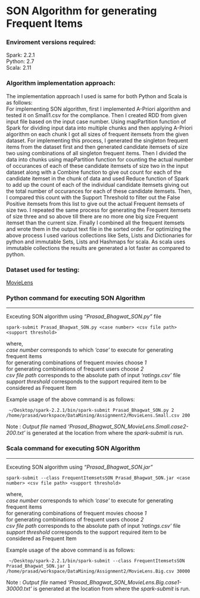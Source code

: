 SON Algorithm for generating Frequent Items
==========================================================

### Enviroment versions required:

Spark: 2.2.1  
Python: 2.7  
Scala: 2.11

### Algorithm implementation approach:

The implementation approach I used is same for both Python and Scala is as follows:  
For implementing SON algorithm, first I implemented A-Priori algorithm and tested it on Small1.csv for the compliance. Then I created RDD from given input file based on the input case number. Using mapPartition function of Spark for dividing input data into multiple chunks and then applying A-Priori algorithm on each chunk I got all sizes of frequent itemsets from the given dataset. For implementing this process, I generated the singleton frequent items from the dataset first and then generated candidate itemsets of size two using combinations of all singleton frequent items. Then I divided the data into chunks using mapPartition function for counting the actual number of occurances of each of these candidate itemsets of size two in the input dataset along with a Combine function to give out count for each of the candidate itemset in the chunk of data and used Reduce function of Spark to add up the count of each of the individual candidate itemsets giving out the total number of occurances for each of these candidate itemsets. Then, I compared this count with the Support Threshold to filter out the False Positive itemsets from this list to give out the actual Frequent itemsets of size two. I repeated the same process for generating the Frequent itemsets of size three and so above till there are no more one big size Frequent itemset than the current size. Finally I combined all the frequent itemsets and wrote them in the output text file in the sorted order. For optimizing the above process I used various collections like Sets, Lists and Dictionaries for python and immutable Sets, Lists and Hashmaps for scala. As scala uses immutable collections the results are generated a lot faster as compared to python.

### Dataset used for testing:
[MovieLens](https://grouplens.org/datasets/movielens/) 


### Python command for executing SON Algorithm

* * *

Exceuting SON algorithm using _“Prasad\_Bhagwat\_SON.py”_ file

    spark-submit Prasad_Bhagwat_SON.py <case number> <csv file path> <support threshold>
    

where,  
_case number_ corresponds to which _‘case’_ to execute for generating frequent items  
for generating combinations of frequent movies choose _1_   
for generating combinations of frequent users choose _2_   
_csv file path_ corresponds to the absolute path of input _‘ratings.csv’_ file  
_support threshold_ corresponds to the support required item to be considered as Frequent Item

Example usage of the above command is as follows:

     ~/Desktop/spark-2.2.1/bin/spark-submit Prasad_Bhagwat_SON.py 2 /home/prasad/workspace/DataMining/Assignment2/MovieLens.Small.csv 200
    

Note : _Output file_ named _‘Prasad\_Bhagwat\_SON_MovieLens.Small.case2-200.txt’_ is generated at the location from where the _spark-submit_ is run.

### Scala command for executing SON Algorithm

* * *

Exceuting SON algorithm using _“Prasad\_Bhagwat\_SON.jar”_

    spark-submit --class FrequentItemsetsSON Prasad_Bhagwat_SON.jar <case number> <csv file path> <support threshold>
    

where,  
_case number_ corresponds to which _‘case’_ to execute for generating frequent items  
for generating combinations of frequent movies choose _1_   
for generating combinations of frequent users choose _2_   
_csv file path_ corresponds to the absolute path of input _‘ratings.csv’_ file  
_support threshold_ corresponds to the support required item to be considered as Frequent Item

Example usage of the above command is as follows:

     ~/Desktop/spark-2.2.1/bin/spark-submit --class FrequentItemsetsSON Prasad_Bhagwat_SON.jar 1 /home/prasad/workspace/DataMining/Assignment2/MovieLens.Big.csv 30000
    

Note : _Output file_ named _‘Prasad\_Bhagwat\_SON_MovieLens.Big.case1-30000.txt’_ is generated at the location from where the _spark-submit_ is run.
